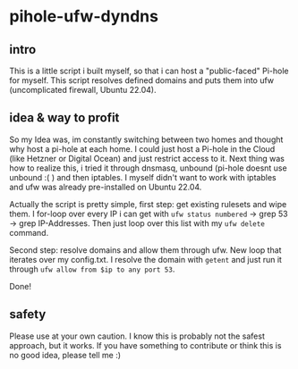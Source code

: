 # pihole-ufw-dyndns

## intro

This is a little script i built myself, so that i can host a "public-faced" Pi-hole for myself. This script resolves defined domains and puts them into ufw (uncomplicated firewall, Ubuntu 22.04).

## idea & way to profit
So my Idea was, im constantly switching between two homes and thought why host a pi-hole at each home. I could just host a Pi-hole in the Cloud (like Hetzner or Digital Ocean) and just restrict access to it.
Next thing was how to realize this, i tried it through dnsmasq, unbound (pi-hole doesnt use unbound :( ) and then iptables. I myself didn't want to work with iptables and ufw was already pre-installed on Ubuntu 22.04.

Actually the script is pretty simple, first step: get existing rulesets and wipe them.
I for-loop over every IP i can get with `ufw status numbered` -> grep 53 -> grep IP-Addresses. Then just loop over this list with my `ufw delete` command.

Second step: resolve domains and allow them through ufw.
New loop that iterates over my config.txt. I resolve the domain with `getent` and just run it through `ufw allow from $ip to any port 53`. 

Done!

## safety

Please use at your own caution. I know this is probably not the safest approach, but it works.
If you have something to contribute or think this is no good idea, please tell me :)
